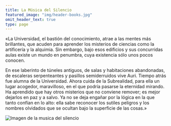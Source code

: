 ```yaml
---
title: La Música del Silencio
featured_image: "img/header-books.jpg"
omit_header_text: true
type: page
---
```


«La Universidad, el bastión del conocimiento, atrae a las mentes más brillantes, que acuden para aprender los misterios de ciencias como la artificería y la alquimia. Sin embargo, bajo esos edificios y sus concurridas aulas existe un mundo en penumbra, cuya existencia sólo unos pocos conocen.

En ese laberinto de túneles antiguos, de salas y habitaciones abandonadas, de escaleras serpenteantes y pasillos semiderruidos vive Auri. Tiempo atrás fue alumna de la Universidad. Ahora cuida de la Subrealidad, para ella un lugar acogedor, maravilloso, en el que podría pasarse la eternidad mirando. Ha aprendido que hay otros misterios que no conviene remover; es mejor dejarlos en paz y a salvo. Ya no se deja engañar por la lógica en la que tanto confían en lo alto: ella sabe reconocer los sutiles peligros y los nombres olvidados que se ocultan bajo la superficie de las cosas.»

![Imagen de la musica del silencio](/img/la_musica_del_silencio.jpg)